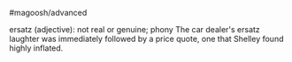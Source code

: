 #magoosh/advanced

ersatz (adjective): not real or genuine; phony 
The car dealer's ersatz laughter was immediately followed by a price quote, one that Shelley found highly 
inflated. 
